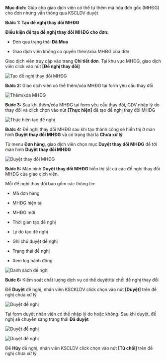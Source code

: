 **Mục đích:** Giúp cho giao dịch viên có thể tự thêm mã hóa đơn gốc (MHĐG) cho đơn nhưng vẫn thông qua KSCLDV duyệt

**Bước 1:** **Tạo đề nghị thay đổi MHĐG**

**Điều kiện để tạo đề nghị thay đổi MHĐG cho đơn:** 

- Đơn qua trạng thái **Đã Mua**

- Giao dịch viên không có quyền thêm/xóa MHĐG của đơn


Giao dịch viên truy cập vào trang **Chi tiết đơn**. Tại khu vực MHĐG, giao dịch viên click vào nút **[Đề nghị thay đổi]**

![Tạo đề nghị thay đổi MHĐG](https://user-images.githubusercontent.com/76998374/105677098-06a3fc80-5f1e-11eb-9859-f6011421ae94.png)

**Bước 2:** Giao dịch viên có thể thêm/xóa MHĐG tại form yêu cầu thay đổi

![Thêm/xóa MHĐG](https://user-images.githubusercontent.com/76998374/105677583-a06ba980-5f1e-11eb-99c5-35df34730df6.png)


**Bước 3:** Sau khi thêm/xóa MHĐG tại form yêu cầu thay đổi, GDV nhập lý do thay đổi và click chọn vào nút **[Thực hiện]** để tạo đề nghị thay đổi MHĐG

![Thực hiện tạo đề nghị](https://user-images.githubusercontent.com/76998374/105679021-73b89180-5f20-11eb-83fb-87ce0940040d.png)

**Bước 4:** Đề nghị thay đổi MHĐG sau khi tạo thành công sẽ hiển thị ở màn hình **Duyệt thay đổi MHĐG** và có trạng thái là **Chưa xử lý**

Từ menu **Đơn hàng**, giao dịch viên chọn mục **Duyệt thay đổi MHĐG** để tới màn hình **Duyệt thay đổi MHĐG**

![Duyệt thay đổi MHĐG](https://user-images.githubusercontent.com/76998374/105679570-3c96b000-5f21-11eb-9b26-51172110eadc.png)


**Bước 5:** Màn hình **Duyệt thay đổi MHĐG** hiển thị tất cả các đề nghị thay đổi MHĐG của giao dịch viên. 

Mỗi đề nghị thay đổi bao gồm các thông tin: 

- Mã đơn hàng

- MHĐG hiện tại

- MHĐG mới

- Thời gian tạo đề nghị

- Lý do tạo đề nghị 

- Ghi chú duyệt đề nghị 

- Trạng thái đề nghị

- Xem log hành động 

![Danh sách đề nghị](https://user-images.githubusercontent.com/76998374/105680072-d8282080-5f21-11eb-858c-9c1cf0203abc.png)


**Bước 6:** Kiểm soát chất lượng dịch vụ có thể duyệt/từ chối đề nghị thay đổi

Để **Duyệt** đề nghị, nhân viên KSCKLDV click chọn vào nút **[Duyệt]** trên đề nghị chưa xử lý

![Duyệt đề nghị](https://user-images.githubusercontent.com/76998374/105680642-99df3100-5f22-11eb-901e-94834f027f26.png)

Tại form duyệt nhân viên có thể nhập lý do hoặc không. Sau khi duyệt, đề nghị sẽ chuyển sang trạng thái **Đã duyệt**

![Duyệt đề nghị](https://user-images.githubusercontent.com/76998374/105681056-30abed80-5f23-11eb-810d-13f6e5e5d4a8.png)

![Duyệt đề nghị](https://user-images.githubusercontent.com/76998374/105796256-0b6dbc80-5fc1-11eb-8022-8af96b1ef31e.png)


Để **Hủy** đề nghị, nhân viên KSCLDV click chọn vào nút **[Từ chối]** trên đề nghị chưa xử lý












